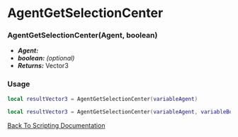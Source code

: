 # AgentGetSelectionCenter

### AgentGetSelectionCenter(Agent, boolean)
- ***Agent:*** 
- ***boolean:*** *(optional)* 
- ***Returns:*** Vector3

### Usage

```Lua
local resultVector3 = AgentGetSelectionCenter(variableAgent)
```

```Lua
local resultVector3 = AgentGetSelectionCenter(variableAgent, variableBoolean)
```



[Back To Scripting Documentation](../README.md)
